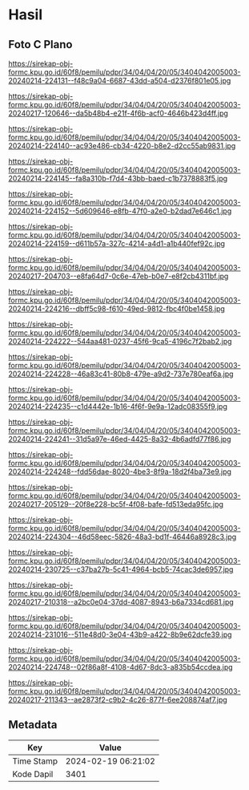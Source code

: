 # Hasil

## Foto C Plano

https://sirekap-obj-formc.kpu.go.id/60f8/pemilu/pdpr/34/04/04/20/05/3404042005003-20240214-224131--f48c9a04-6687-43dd-a504-d2376f801e05.jpg

https://sirekap-obj-formc.kpu.go.id/60f8/pemilu/pdpr/34/04/04/20/05/3404042005003-20240217-120646--da5b48b4-e21f-4f6b-acf0-4646b423d4ff.jpg

https://sirekap-obj-formc.kpu.go.id/60f8/pemilu/pdpr/34/04/04/20/05/3404042005003-20240214-224140--ac93e486-cb34-4220-b8e2-d2cc55ab9831.jpg

https://sirekap-obj-formc.kpu.go.id/60f8/pemilu/pdpr/34/04/04/20/05/3404042005003-20240214-224145--fa8a310b-f7d4-43bb-baed-c1b7378883f5.jpg

https://sirekap-obj-formc.kpu.go.id/60f8/pemilu/pdpr/34/04/04/20/05/3404042005003-20240214-224152--5d609646-e8fb-47f0-a2e0-b2dad7e646c1.jpg

https://sirekap-obj-formc.kpu.go.id/60f8/pemilu/pdpr/34/04/04/20/05/3404042005003-20240214-224159--d611b57a-327c-4214-a4d1-a1b440fef92c.jpg

https://sirekap-obj-formc.kpu.go.id/60f8/pemilu/pdpr/34/04/04/20/05/3404042005003-20240217-204703--e8fa64d7-0c6e-47eb-b0e7-e8f2cb4311bf.jpg

https://sirekap-obj-formc.kpu.go.id/60f8/pemilu/pdpr/34/04/04/20/05/3404042005003-20240214-224216--dbff5c98-f610-49ed-9812-fbc4f0be1458.jpg

https://sirekap-obj-formc.kpu.go.id/60f8/pemilu/pdpr/34/04/04/20/05/3404042005003-20240214-224222--544aa481-0237-45f6-9ca5-4196c7f2bab2.jpg

https://sirekap-obj-formc.kpu.go.id/60f8/pemilu/pdpr/34/04/04/20/05/3404042005003-20240214-224228--46a83c41-80b8-479e-a9d2-737e780eaf6a.jpg

https://sirekap-obj-formc.kpu.go.id/60f8/pemilu/pdpr/34/04/04/20/05/3404042005003-20240214-224235--c1d4442e-1b16-4f6f-9e9a-12adc08355f9.jpg

https://sirekap-obj-formc.kpu.go.id/60f8/pemilu/pdpr/34/04/04/20/05/3404042005003-20240214-224241--31d5a97e-46ed-4425-8a32-4b6adfd77f86.jpg

https://sirekap-obj-formc.kpu.go.id/60f8/pemilu/pdpr/34/04/04/20/05/3404042005003-20240214-224248--fdd56dae-8020-4be3-8f9a-18d2f4ba73e9.jpg

https://sirekap-obj-formc.kpu.go.id/60f8/pemilu/pdpr/34/04/04/20/05/3404042005003-20240217-205129--20f8e228-bc5f-4f08-bafe-fd513eda95fc.jpg

https://sirekap-obj-formc.kpu.go.id/60f8/pemilu/pdpr/34/04/04/20/05/3404042005003-20240214-224304--46d58eec-5826-48a3-bd1f-46446a8928c3.jpg

https://sirekap-obj-formc.kpu.go.id/60f8/pemilu/pdpr/34/04/04/20/05/3404042005003-20240214-230725--c37ba27b-5c41-4964-bcb5-74cac3de6957.jpg

https://sirekap-obj-formc.kpu.go.id/60f8/pemilu/pdpr/34/04/04/20/05/3404042005003-20240217-210318--a2bc0e04-37dd-4087-8943-b6a7334cd681.jpg

https://sirekap-obj-formc.kpu.go.id/60f8/pemilu/pdpr/34/04/04/20/05/3404042005003-20240214-231016--511e48d0-3e04-43b9-a422-8b9e62dcfe39.jpg

https://sirekap-obj-formc.kpu.go.id/60f8/pemilu/pdpr/34/04/04/20/05/3404042005003-20240214-224748--02f86a8f-4108-4d67-8dc3-a835b54ccdea.jpg

https://sirekap-obj-formc.kpu.go.id/60f8/pemilu/pdpr/34/04/04/20/05/3404042005003-20240217-211343--ae2873f2-c9b2-4c26-877f-6ee208874af7.jpg


## Metadata

| Key        | Value               |
| ---------- | ------------------- |
| Time Stamp | 2024-02-19 06:21:02 |
| Kode Dapil | 3401                |



